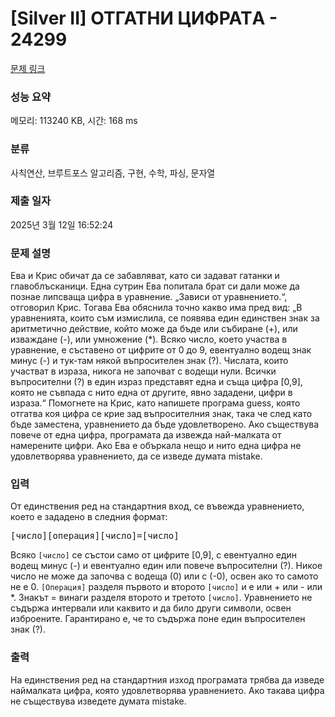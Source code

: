 # [Silver II] ОТГАТНИ ЦИФРАТA - 24299 

[문제 링크](https://www.acmicpc.net/problem/24299) 

### 성능 요약

메모리: 113240 KB, 시간: 168 ms

### 분류

사칙연산, 브루트포스 알고리즘, 구현, 수학, 파싱, 문자열

### 제출 일자

2025년 3월 12일 16:52:24

### 문제 설명

<p>Ева и Крис обичат да се забавляват, като си задават гатанки и главоблъсканици. Една сутрин Ева попитала брат си дали може да познае липсваща цифра в уравнение. „Зависи от уравнението.“, отговорил Крис. Тогава Ева обяснила точно какво има пред вид: „В уравненията, които съм измислила, се появява един единствен знак за аритметично действие, който може да бъде или събиране (+), или изваждане (-), или умножение (*). Всяко число, което участва в уравнение, е съставено от цифрите от 0 до 9, евентуално водещ знак минус (-) и тук-там някой въпросителен знак (?). Числата, които участват в израза, никога не започват с водещи нули. Всички въпросителни (?) в един израз представят една и съща цифра [0,9], която не съвпада с нито една от другите, явно зададени, цифри в израза.“ Помогнете на Крис, като напишете програма guess, която отгатва коя цифра се крие зад въпросителния знак, така че след като бъде заместена, уравнението да бъде удовлетворено. Ако съществува повече от една цифра, програмата да извежда най-малката от намерените цифри. Ако Ева е объркала нещо и нито една цифра не удовлетворява уравнението, да се изведе думата mistake.</p>

### 입력 

 <p>От единствения ред на стандартния вход, се въвежда уравнението, което е зададено в следния формат:</p>

<pre>[число][операция][число]=[число]</pre>

<p>Всяко <code>[число]</code> се състои само от цифрите [0,9], с евентуално един водещ минус (-) и евентуално един или повече въпросителни (?). Никое число не може да започва с водеща (0) или с (-0), освен ако то самото не е 0. <code>[Операция]</code> разделя първото и второто <code>[число]</code> и е или + или - или *. Знакът = винаги разделя второто и третото <code>[число]</code>. Уравнението не съдържа интервали или каквито и да било други символи, освен изброените. Гарантирано е, че то съдържа поне един въпросителен знак (?).</p>

### 출력 

 <p>На единствения ред на стандартния изход програмата трябва да изведе наймалката цифра, която удовлетворява уравнението. Ако такава цифра не съществува изведете думата mistake.</p>


